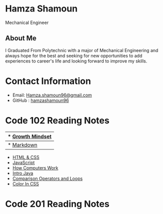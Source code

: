 # Hamza Shamoun
Mechanical Engineer
## About Me
I Graduated From Polytechnic with a major of Mechanical Engineering and always hope for the best and seeking for new opportunities to add experiences to career's life and looking forward to improve my skills.
# Contact Information 
* Email: Hamza.shamoun96@gmail.com
* GitHub : [hamzashamoun96](https://github.com/hamzashamoun96)
# Code 102 Reading Notes
| * [Growth Mindset](https://hamzashamoun96.github.io/Reading-notes/Growth-Mindset)|
|----------------------------------------------------------------------------------|
| * [Markdown](https://hamzashamoun96.github.io/Reading-notes/MarkDown)|
* [HTML & CSS](https://hamzashamoun96.github.io/Reading-notes/Read4)
* [JavaScript](https://hamzashamoun96.github.io/Reading-notes/JavaScript)
* [How Computers Work](https://hamzashamoun96.github.io/Reading-notes/HowComputersWork)
* [Intro Java](https://hamzashamoun96.github.io/Reading-notes/Read7)
* [Comparison Operators and Loops](https://hamzashamoun96.github.io/Reading-notes/Read8)
* [Color In CSS](https://hamzashamoun96.github.io/Reading-notes/Read5)
# Code 201 Reading Notes

